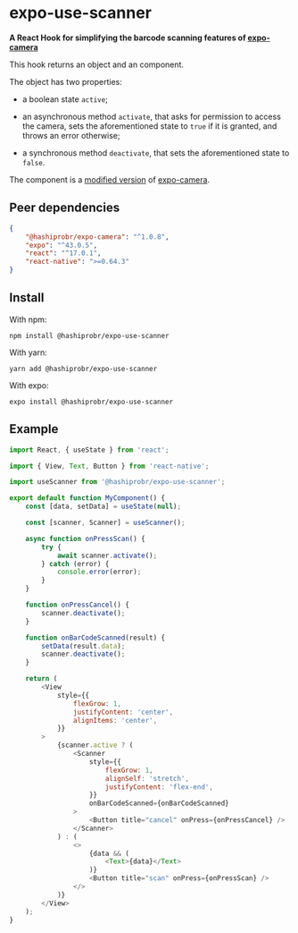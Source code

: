 expo-use-scanner
================

**A React Hook for simplifying the barcode scanning features of
[expo-camera](https://docs.expo.dev/versions/latest/sdk/camera/)**

This hook returns an object and an component.

The object has two properties:

* a boolean state `active`;

* an asynchronous method `activate`, that asks for permission to access the
  camera, sets the aforementioned state to `true` if it is granted, and throws
  an error otherwise;

* a synchronous method `deactivate`, that sets the aforementioned state to
  `false`.

The component is a [modified
version](https://www.npmjs.com/package/@hashiprobr/expo-camera) of
[expo-camera](https://docs.expo.dev/versions/latest/sdk/camera/).


Peer dependencies
-----------------

``` json
{
    "@hashiprobr/expo-camera": "^1.0.8",
    "expo": "^43.0.5",
    "react": "^17.0.1",
    "react-native": ">=0.64.3"
}
```


Install
-------

With npm:

```
npm install @hashiprobr/expo-use-scanner
```

With yarn:

```
yarn add @hashiprobr/expo-use-scanner
```

With expo:

```
expo install @hashiprobr/expo-use-scanner
```


Example
-------

``` js
import React, { useState } from 'react';

import { View, Text, Button } from 'react-native';

import useScanner from '@hashiprobr/expo-use-scanner';

export default function MyComponent() {
    const [data, setData] = useState(null);

    const [scanner, Scanner] = useScanner();

    async function onPressScan() {
        try {
            await scanner.activate();
        } catch (error) {
            console.error(error);
        }
    }

    function onPressCancel() {
        scanner.deactivate();
    }

    function onBarCodeScanned(result) {
        setData(result.data);
        scanner.deactivate();
    }

    return (
        <View
            style={{
                flexGrow: 1,
                justifyContent: 'center',
                alignItems: 'center',
            }}
        >
            {scanner.active ? (
                <Scanner
                    style={{
                        flexGrow: 1,
                        alignSelf: 'stretch',
                        justifyContent: 'flex-end',
                    }}
                    onBarCodeScanned={onBarCodeScanned}
                >
                    <Button title="cancel" onPress={onPressCancel} />
                </Scanner>
            ) : (
                <>
                    {data && (
                        <Text>{data}</Text>
                    )}
                    <Button title="scan" onPress={onPressScan} />
                </>
            )}
        </View>
    );
}
```
